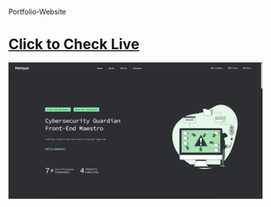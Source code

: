 Portfolio-Website

<h1><a href="https://www.brianbyrkett.com/"> Click to Check Live</a></h1>
<img src="Screenshot.png">
